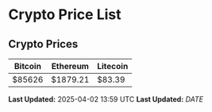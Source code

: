 # Crypto Price List

## Crypto Prices
| Bitcoin | Ethereum | Litecoin |
| ------- | -------- | -------- |
| $85626 | $1879.21 | $83.39 |
**Last Updated:** 2025-04-02 13:59 UTC
**Last Updated:** $DATE$
